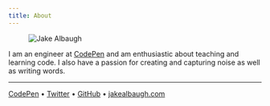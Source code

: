 ```yaml
---
title: About
---
```


<div class="about-profile">
  <figure>
    <img src="/images/jake-albaugh.jpg" alt="Jake Albaugh" class="avatar" />
  </figure>

  <section>
    <p>
      I am an engineer at <a href="http://codepen.io/">CodePen</a> and am enthusiastic about teaching and learning code. I also have a passion for creating and capturing noise as well as writing words.
    </p>
    <hr>
    <a href="http://codepen.io/jakealbaugh" target="_blank">CodePen</a> &bull;
    <a href="http://twitter.com/jake_albaugh" target="_blank">Twitter</a> &bull;
    <a href="http://github.com/jakealbaugh" target="_blank">GitHub</a> &bull;
    <a href="http://jakealbaugh.com" target="_blank">jakealbaugh.com</a> 
  </section>
</div>
